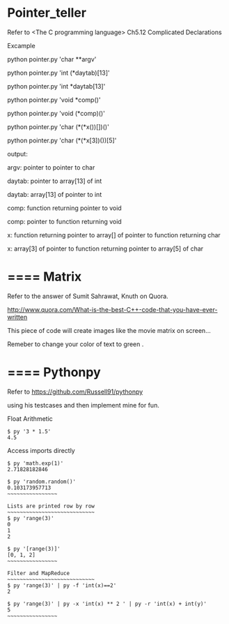 Pointer_teller
====

Refer to \<The C programming language> Ch5.12 Complicated Declarations

Excample

python pointer.py 'char **argv'

python pointer.py 'int (*daytab)[13]'

python pointer.py 'int *daytab[13]'

python pointer.py 'void *comp()'

python pointer.py 'void (*comp)()'

python pointer.py 'char (*(*x())[])()'

python pointer.py 'char (*(*x[3])())[5]'

output:

argv: pointer to pointer to char

daytab: pointer to array[13] of int

daytab: array[13] of pointer to int

comp: function returning pointer to void

comp: pointer to function returning void

x: function returning pointer to array[] of pointer to function returning char

x: array[3] of pointer to function returning pointer to array[5] of char



====
Matrix
====

Refer to the answer of Sumit Sahrawat, Knuth on Quora.

http://www.quora.com/What-is-the-best-C++-code-that-you-have-ever-written

This piece of code will create images like the movie matrix on screen...

Remeber to change your color of text to green .


====
Pythonpy
====

Refer to https://github.com/Russell91/pythonpy

using his testcases and then implement mine for fun.

Float Arithmetic
~~~~~~~~~~~~~~~~
$ py '3 * 1.5' 
4.5
~~~~~~~~~~~~~~~~

Access imports directly
~~~~~~~~~~~~~~~~~~~~~~~~~~~~~~
$ py 'math.exp(1)'
2.71828182846

$ py 'random.random()'
0.103173957713
~~~~~~~~~~~~~~~~
  
Lists are printed row by row
~~~~~~~~~~~~~~~~~~~~~~~~~~~~
$ py 'range(3)'
0
1
2

$ py '[range(3)]'
[0, 1, 2]
~~~~~~~~~~~~~~~~

Filter and MapReduce
~~~~~~~~~~~~~~~~~~~~~~~~~~~~
$ py 'range(3)' | py -f 'int(x)==2'
2

$ py 'range(3)' | py -x 'int(x) ** 2 ' | py -r 'int(x) + int(y)'
5
~~~~~~~~~~~~~~~~


